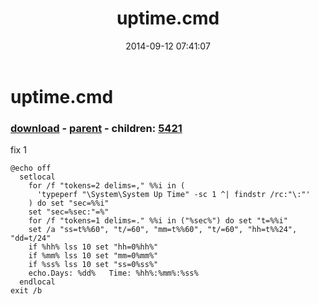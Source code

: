 ﻿---
pid:            5420
poster:         greg zakharov
title:          uptime.cmd
date:           2014-09-12 07:41:07
format:         text
parent:         5417
parent:         5417
children:       5421
---

# uptime.cmd

### [download](5420.txt) - [parent](5417.md) - children: [5421](5421.md)

fix 1

```text
@echo off
  setlocal
    for /f "tokens=2 delims=," %%i in (
      'typeperf "\System\System Up Time" -sc 1 ^| findstr /rc:"\:"'
    ) do set "sec=%%i"
    set "sec=%sec:"=%"
    for /f "tokens=1 delims=." %%i in ("%sec%") do set "t=%%i"
    set /a "ss=t%%60", "t/=60", "mm=t%%60", "t/=60", "hh=t%%24", "dd=t/24"
    if %hh% lss 10 set "hh=0%hh%"
    if %mm% lss 10 set "mm=0%mm%"
    if %ss% lss 10 set "ss=0%ss%"
    echo.Days: %dd%   Time: %hh%:%mm%:%ss%
  endlocal
exit /b

```
